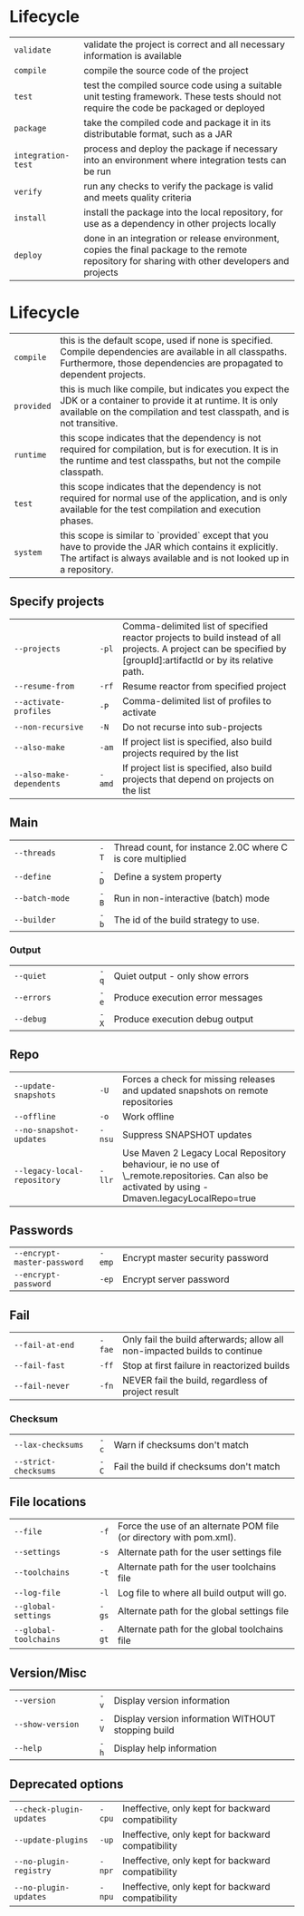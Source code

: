 # Lifecycle
<table>
<tr><td><code>validate</code></td><td>validate the project is correct and all necessary information is available</td></tr>
<tr><td><code>compile</code></td><td>compile the source code of the project</td></tr>
<tr><td><code>test</code></td><td>test the compiled source code using a suitable unit testing framework. These tests should not require the code be packaged or deployed</td></tr>
<tr><td><code>package</code></td><td>take the compiled code and package it in its distributable format, such as a JAR</td></tr>
<tr><td><code>integration-test</code></td><td>process and deploy the package if necessary into an environment where integration tests can be run</td></tr>
<tr><td><code>verify</code></td><td>run any checks to verify the package is valid and meets quality criteria</td></tr>
<tr><td><code>install</code></td><td>install the package into the local repository, for use as a dependency in other projects locally</td></tr>
<tr><td><code>deploy</code></td><td>done in an integration or release environment, copies the final package to the remote repository for sharing with other developers and projects</td></tr>
</table>

# Lifecycle
<table>
<tr><td><code>compile</code></td><td>this is the default scope, used if none is specified. Compile dependencies are available in all classpaths. Furthermore, those dependencies are propagated to dependent projects.</td></tr>
<tr><td><code>provided</code></td><td>this is much like compile, but indicates you expect the JDK or a container to provide it at runtime. It is only available on the compilation and test classpath, and is not transitive.</td></tr>
<tr><td><code>runtime</code></td><td>this scope indicates that the dependency is not required for compilation, but is for execution. It is in the runtime and test classpaths, but not the compile classpath.</td></tr>
<tr><td><code>test</code></td><td>this scope indicates that the dependency is not required for normal use of the application, and is only available for the test compilation and execution phases.</td></tr>
<tr><td><code>system</code></td><td>this scope is similar to `provided` except that you have to provide the JAR which contains it explicitly. The artifact is always available and is not looked up in a repository.</td></tr>
</table>

## Specify projects
<table>
<col style="width:30%">
<col style="width:5%">
<tr><td><code>--projects <arg></code></td><td><code>-pl</code></td><td>Comma-delimited list of specified reactor projects to build instead of all projects. A project can be specified by [groupId]:artifactId or by its relative path.</td></tr>
<tr><td><code>--resume-from <arg></code></td><td><code>-rf</code></td><td>Resume reactor from specified project</td></tr>
<tr><td><code>--activate-profiles <arg></code></td><td><code>-P</code></td><td>Comma-delimited list of profiles to activate</td></tr>
<tr><td><code>--non-recursive</code></td><td><code>-N</code></td><td>Do not recurse into sub-projects</td></tr>
<tr><td><code>--also-make</code></td><td><code>-am</code></td><td>If project list is specified, also build projects required by the list</td></tr>
<tr><td><code>--also-make-dependents</code></td><td><code>-amd</code></td><td>If project list is specified, also build projects that depend on projects on the list</td></tr>
</table>

## Main
<table>
<col style="width:30%">
<col style="width:5%">
<tr><td><code>--threads <arg></code></td><td><code>-T</code></td><td>Thread count, for instance 2.0C where C is core multiplied</td></tr>
<tr><td><code>--define <arg></code></td><td><code>-D</code></td><td>Define a system property</td></tr>
<tr><td><code>--batch-mode</code></td><td><code>-B</code></td><td>Run in non-interactive (batch) mode</td></tr>
<tr><td><code>--builder <arg></code></td><td><code>-b</code></td><td>The id of the build strategy to use.</td></tr>
</table>

### Output
<table>
<col style="width:30%">
<col style="width:5%">
<tr><td><code>--quiet</code></td><td><code>-q</code></td><td>Quiet output - only show errors</td></tr>
<tr><td><code>--errors</code></td><td><code>-e</code></td><td>Produce execution error messages</td></tr>
<tr><td><code>--debug</code></td><td><code>-X</code></td><td>Produce execution debug output</td></tr>
</table>

## Repo
<table>
<col style="width:30%">
<col style="width:5%">
<tr><td><code>--update-snapshots</code></td><td><code>-U</code></td><td>Forces a check for missing releases and updated snapshots on remote repositories</td></tr>
<tr><td><code>--offline</code></td><td><code>-o</code></td><td>Work offline</td></tr>
<tr><td><code>--no-snapshot-updates</code></td><td><code>-nsu</code></td><td>Suppress SNAPSHOT updates</td></tr>
<tr><td><code>--legacy-local-repository</code></td><td><code>-llr</code></td><td>Use Maven 2 Legacy Local Repository behaviour, ie no use of \_remote.repositories. Can also be activated by using -Dmaven.legacyLocalRepo=true</td></tr>
</table>

## Passwords
<table>
<col style="width:30%">
<col style="width:5%">
<tr><td><code>--encrypt-master-password <arg></code></td><td><code>-emp</code></td><td>Encrypt master security password</td></tr>
<tr><td><code>--encrypt-password <arg></code></td><td><code>-ep</code></td><td>Encrypt server password</td></tr>
</table>

## Fail
<table>
<col style="width:30%">
<col style="width:5%">
<tr><td><code>--fail-at-end</code></td><td><code>-fae</code></td><td>Only fail the build afterwards; allow all non-impacted builds to continue</td></tr>
<tr><td><code>--fail-fast</code></td><td><code>-ff</code></td><td>Stop at first failure in reactorized builds</td></tr>
<tr><td><code>--fail-never</code></td><td><code>-fn</code></td><td>NEVER fail the build, regardless of project result</td></tr>
</table>

### Checksum
<table>
<col style="width:30%">
<col style="width:5%">
<tr><td><code>--lax-checksums</code></td><td><code>-c</code></td><td>Warn if checksums don't match</td></tr>
<tr><td><code>--strict-checksums</code></td><td><code>-C</code></td><td>Fail the build if checksums don't match</td></tr>
</table>

## File locations
<table>
<col style="width:30%">
<col style="width:5%">
<tr><td><code>--file <arg></code></td><td><code>-f</code></td><td>Force the use of an alternate POM file (or directory with pom.xml).</td></tr>
<tr><td><code>--settings <arg></code></td><td><code>-s</code></td><td>Alternate path for the user settings file</td></tr>
<tr><td><code>--toolchains <arg></code></td><td><code>-t</code></td><td>Alternate path for the user toolchains file</td></tr>
<tr><td><code>--log-file <arg></code></td><td><code>-l</code></td><td>Log file to where all build output will go.</td></tr>
<tr><td><code>--global-settings <arg></code></td><td><code>-gs</code></td><td>Alternate path for the global settings file</td></tr>
<tr><td><code>--global-toolchains <arg></code></td><td><code>-gt</code></td><td>Alternate path for the global toolchains file</td></tr>
</table>

## Version/Misc
<table>
<col style="width:30%">
<col style="width:5%">
<tr><td><code>--version</code></td><td><code>-v</code></td><td>Display version information</td></tr>
<tr><td><code>--show-version</code></td><td><code>-V</code></td><td>Display version information WITHOUT stopping build</td></tr>
<tr><td><code>--help</code></td><td><code>-h</code></td><td>Display help information</td></tr>
</table>

## Deprecated options
<table>
<col style="width:30%">
<col style="width:5%">
<tr><td><code>--check-plugin-updates</code></td><td><code>-cpu</code></td><td>Ineffective, only kept for backward compatibility</td></tr>
<tr><td><code>--update-plugins</code></td><td><code>-up</code></td><td>Ineffective, only kept for backward compatibility</td></tr>
<tr><td><code>--no-plugin-registry</code></td><td><code>-npr</code></td><td>Ineffective, only kept for backward compatibility</td></tr>
<tr><td><code>--no-plugin-updates</code></td><td><code>-npu</code></td><td>Ineffective, only kept for backward compatibility</td></tr>
</table>

